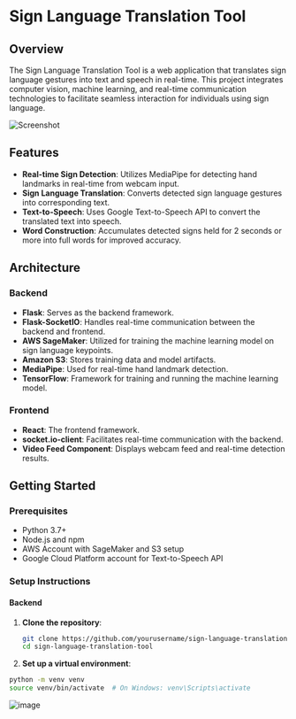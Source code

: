 # Sign Language Translation Tool

## Overview

The Sign Language Translation Tool is a web application that translates sign language gestures into text and speech in real-time. This project integrates computer vision, machine learning, and real-time communication technologies to facilitate seamless interaction for individuals using sign language.

![Screenshot](path/to/screenshot.png)

## Features

- **Real-time Sign Detection**: Utilizes MediaPipe for detecting hand landmarks in real-time from webcam input.
- **Sign Language Translation**: Converts detected sign language gestures into corresponding text.
- **Text-to-Speech**: Uses Google Text-to-Speech API to convert the translated text into speech.
- **Word Construction**: Accumulates detected signs held for 2 seconds or more into full words for improved accuracy.

## Architecture

### Backend

- **Flask**: Serves as the backend framework.
- **Flask-SocketIO**: Handles real-time communication between the backend and frontend.
- **AWS SageMaker**: Utilized for training the machine learning model on sign language keypoints.
- **Amazon S3**: Stores training data and model artifacts.
- **MediaPipe**: Used for real-time hand landmark detection.
- **TensorFlow**: Framework for training and running the machine learning model.

### Frontend

- **React**: The frontend framework.
- **socket.io-client**: Facilitates real-time communication with the backend.
- **Video Feed Component**: Displays webcam feed and real-time detection results.

## Getting Started

### Prerequisites

- Python 3.7+
- Node.js and npm
- AWS Account with SageMaker and S3 setup
- Google Cloud Platform account for Text-to-Speech API

### Setup Instructions

#### Backend

1. **Clone the repository**:

   ```bash
   git clone https://github.com/yourusername/sign-language-translation-tool.git
   cd sign-language-translation-tool

2. **Set up a virtual environment**:

```bash
python -m venv venv
source venv/bin/activate  # On Windows: venv\Scripts\activate
```

![image](https://github.com/user-attachments/assets/2248e915-5124-45c2-979f-8367c75a5c7f)
